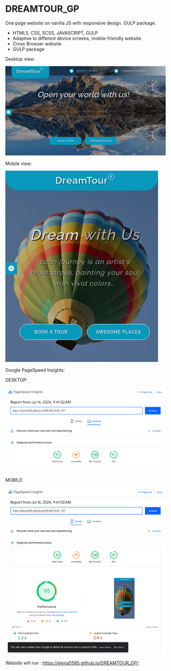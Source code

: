 # DREAMTOUR_GP
One page website on vanilla JS with responsive design. GULP package.

- HTML5, CSS, SCSS, JAVASCRIPT, GULP
- Adaptive to different device screens, mobile-friendly website
- Cross Browser website
- GULP package

Desktop view:

![Screenshot](https://github.com/Elena5585/DREAMTOUR_GP/blob/main/assets/files/images/screenshot-computer.png)


Mobile view:

![Screenshot](https://github.com/Elena5585/DREAMTOUR_GP/blob/main/assets/files/images/screenshot-phone.png)


Google PageSpeed Insights:

DESKTOP:

![Screenshot](https://github.com/Elena5585/DREAMTOUR_GP/blob/main/assets/files/images/pagespeed_screenshot_desktop.png)

MOBILE:

![Screenshot](https://github.com/Elena5585/DREAMTOUR_GP/blob/main/assets/files/images/pagespeed-screenshot-mobile.png)



Website will run : https://elena5585.github.io/DREAMTOUR_GP/


